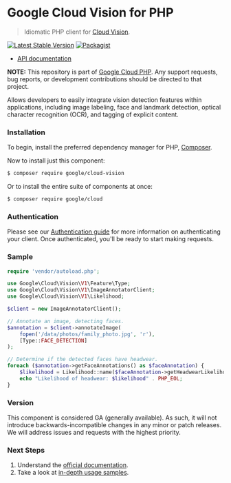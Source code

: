 # Google Cloud Vision for PHP

> Idiomatic PHP client for [Cloud Vision](https://cloud.google.com/vision/).

[![Latest Stable Version](https://poser.pugx.org/google/cloud-vision/v/stable)](https://packagist.org/packages/google/cloud-vision) [![Packagist](https://img.shields.io/packagist/dm/google/cloud-vision.svg)](https://packagist.org/packages/google/cloud-vision)

* [API documentation](http://googleapis.github.io/google-cloud-php/#/docs/cloud-vision/latest)

**NOTE:** This repository is part of [Google Cloud PHP](https://github.com/googleapis/google-cloud-php). Any
support requests, bug reports, or development contributions should be directed to
that project.

Allows developers to easily integrate vision detection features within applications, including image labeling, face and
landmark detection, optical character recognition (OCR), and tagging of explicit content.

### Installation

To begin, install the preferred dependency manager for PHP, [Composer](https://getcomposer.org/).

Now to install just this component:

```sh
$ composer require google/cloud-vision
```

Or to install the entire suite of components at once:

```sh
$ composer require google/cloud
```

### Authentication

Please see our [Authentication guide](https://github.com/googleapis/google-cloud-php/blob/master/AUTHENTICATION.md) for more information
on authenticating your client. Once authenticated, you'll be ready to start making requests.

### Sample

```php
require 'vendor/autoload.php';

use Google\Cloud\Vision\V1\Feature\Type;
use Google\Cloud\Vision\V1\ImageAnnotatorClient;
use Google\Cloud\Vision\V1\Likelihood;

$client = new ImageAnnotatorClient();

// Annotate an image, detecting faces.
$annotation = $client->annotateImage(
    fopen('/data/photos/family_photo.jpg', 'r'),
    [Type::FACE_DETECTION]
);

// Determine if the detected faces have headwear.
foreach ($annotation->getFaceAnnotations() as $faceAnnotation) {
	$likelihood = Likelihood::name($faceAnnotation->getHeadwearLikelihood());
    echo "Likelihood of headwear: $likelihood" . PHP_EOL;
}
```

### Version

This component is considered GA (generally available). As such, it will not introduce backwards-incompatible changes in
any minor or patch releases. We will address issues and requests with the highest priority.

### Next Steps

1. Understand the [official documentation](https://cloud.google.com/vision/docs/).
2. Take a look at [in-depth usage samples](https://github.com/GoogleCloudPlatform/php-docs-samples/tree/master/vision/).

